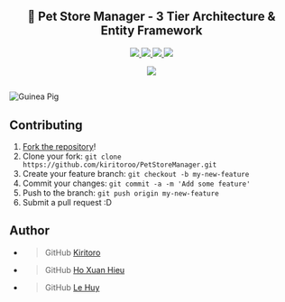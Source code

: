 <p align="center">
  <h2 align="center">🐹 Pet Store Manager - 3 Tier Architecture & Entity Framework </h2>
</p>
<p align="center">
  <a href="https://github.com/kiritoroo/AI_Final_Project/issues">
    <img src="https://img.shields.io/github/issues/kiritoroo/PetStoreManager"> 
  </a>
  <a href="https://github.com/kiritoroo/AI_Final_Project/network/members">
    <img src="https://img.shields.io/github/forks/kiritoroo/PetStoreManager"> 
  </a>  
  <a href="https://github.com/kiritoroo/AI_Final_Project/stargazers">
    <img src="https://img.shields.io/github/stars/kiritoroo/PetStoreManager"> 
  </a>
    <a href="https://github.com/kiritoroo/AI_Final_Project/LICENSE">
    <img src="https://img.shields.io/github/license/kiritoroo/PetStoreManage"> 
  </a>
</p>
<p align="center">
  <a href="https://github.com/kiritoroo/PetStoreManager">
    <img src="https://img.shields.io/static/v1?label=Sponsor&message=%E2%9D%A4&logo=GitHub&color=ff69b4"/> 
  </a>
</p>


##
![Guinea Pig](https://github.com/kiritoroo/Pet-Store-Manager/blob/master/card.png)
## Contributing
1. [Fork the repository](https://github.com/kiritoroo/PetStoreManager/fork)!
2. Clone your fork: `git clone https://github.com/kiritoroo/PetStoreManager.git`
3. Create your feature branch: `git checkout -b my-new-feature`
4. Commit your changes: `git commit -a -m 'Add some feature'`
5. Push to the branch: `git push origin my-new-feature`
6. Submit a pull request :D

## Author
- > GitHub [Kiritoro](https://github.com/kiritoroo)
- > GitHub [Ho Xuan Hieu](https://github.com/XuanHieuHo)
- > GitHub [Le Huy](https://github.com/I082022)
